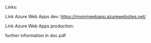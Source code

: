 Links:

Link Azure Web Apps dev:
https://mymmwebapp.azurewebsites.net/

Link Azure Web Apps production:


further information in doc.pdf